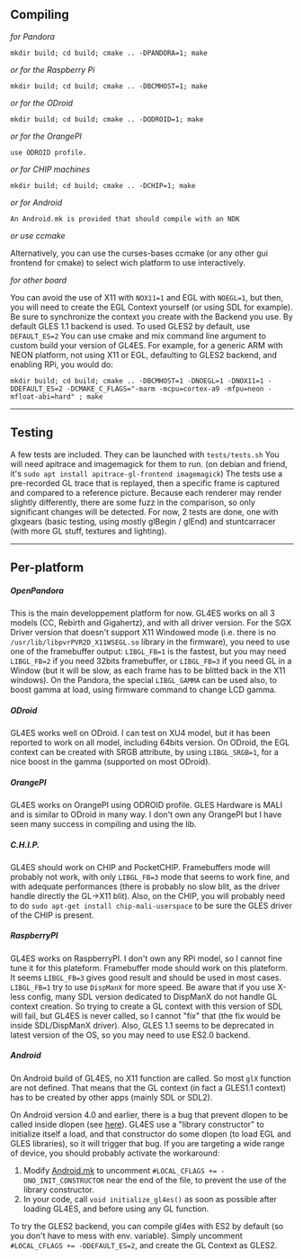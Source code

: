 Compiling
----
*for Pandora*

 `mkdir build; cd build; cmake .. -DPANDORA=1; make`
    
*or for the Raspberry Pi*

 `mkdir build; cd build; cmake .. -DBCMHOST=1; make`

*or for the ODroid*

 `mkdir build; cd build; cmake .. -DODROID=1; make`

*or for the OrangePI*

    use ODROID profile.

*or for CHIP machines*

 `mkdir build; cd build; cmake .. -DCHIP=1; make`

*or for Android*

    An Android.mk is provided that should compile with an NDK

*or use ccmake*

Alternatively, you can use the curses-bases ccmake (or any other gui frontend for cmake) to select wich platform to use interactively.

*for other board*

You can avoid the use of X11 with `NOX11=1` and EGL with `NOEGL=1`, but then, you will need to create the EGL Context yourself (or using SDL for example). Be sure to synchronize the context you create with the Backend you use. By default GLES 1.1 backend is used. To used GLES2 by default, use `DEFAULT_ES=2`
You can use cmake and mix command line argument to custom build your version of GL4ES. For example, for a generic ARM with NEON platform, not using X11 or EGL, defaulting to GLES2 backend, and enabling RPi, you would do:

 `mkdir build; cd build; cmake .. -DBCMHOST=1 -DNOEGL=1 -DNOX11=1 -DDEFAULT_ES=2 -DCMAKE_C_FLAGS="-marm -mcpu=cortex-a9 -mfpu=neon -mfloat-abi=hard" ; make`

----

Testing
----
A few tests are included.
They can be launched with `tests/tests.sh`
You will need apitrace and imagemagick for them to run. (on debian and friend, it's `sudo apt install apitrace-gl-frontend imagemagick`)
The tests use a pre-recorded GL trace that is replayed, then a specific frame is captured and compared to a reference picture.
Because each renderer may render slightly differently, there are some fuzz in the comparison, so only significant changes will be detected.
For now, 2 tests are done, one with glxgears (basic testing, using mostly glBegin / glEnd) and stuntcarracer (with more GL stuff, textures and lighting).

----

Per-platform
----

##### OpenPandora

This is the main developpement platform for now. GL4ES works on all 3 models (CC, Rebirth and Gigahertz), and with all driver version.
For the SGX Driver version that doesn't support X11 Windowed mode (i.e. there is no `/usr/lib/libpvrPVR2D_X11WSEGL.so` library in the firmware), you need to use one of the framebuffer output: `LIBGL_FB=1` is the fastest, but you may need `LIBGL_FB=2` if you need 32bits framebuffer, or `LIBGL_FB=3` if you need GL in a Window (but it will be slow, as each frame has to be blitted back in the X11 windows).
On the Pandora, the special `LIBGL_GAMMA` can be used also, to boost gamma at load, using firmware command to change LCD gamma.

##### ODroid

GL4ES works well on ODroid. I can test on XU4 model, but it has been reported to work on all model, including 64bits version.
On ODroid, the EGL context can be created with SRGB attribute, by using `LIBGL_SRGB=1`, for a nice boost in the gamma (supported on most ODroid).

##### OrangePI
GL4ES works on OrangePI using ODROID profile. GLES Hardware is MALI and is similar to ODroid in many way. I don't own any OrangePI but I have seen many success in compiling and using the lib.

##### C.H.I.P.

GL4ES should work on CHIP and PocketCHIP. Framebuffers mode will probably not work, with only `LIBGL_FB=3` mode that seems to work fine, and with adequate performances (there is probably no slow blit, as the driver handle directly the GL->X11 blit).
Also, on the CHIP, you will probably need to do `sudo apt-get install chip-mali-userspace` to be sure the GLES driver of the CHIP is present.

##### RaspberryPI

GL4ES works on RaspberryPI. I don't own any RPi model, so I cannot fine tune it for this plateform.
Framebuffer mode should work on this plateform. It seems `LIBGL_FB=3` gives good result and should be used in most cases. `LIBGL_FB=1` try to use `DispManX` for more speed. Be aware that if you use X-less config, many SDL version dedicated to DispManX do not handle GL context creation. So trying to create a GL context with this version of SDL will fail, but GL4ES is never called, so I cannot "fix" that (the fix would be inside SDL/DispManX driver). Also, GLES 1.1 seems to be deprecated in latest version of the OS, so you may need to use ES2.0 backend.

##### Android
On Android build of GL4ES, no X11 function are called. So most `glX` function are not defined. That means that the GL context (in fact a GLES1.1 context) has to be created by other apps (mainly SDL or SDL2).

On Android version 4.0 and earlier, there is a bug that prevent dlopen to be called inside dlopen (see [here](http://grokbase.com/t/gg/android-ndk/124bdvscqx/block-with-calling-dlopen-and-dlclose)).
GL4ES use a "library constructor" to initialize itself a load, and that constructor do some dlopen (to load EGL and GLES libraries), so it will trigger that bug.
If you are targeting a wide range of device, you should probably activate the workaround:
1. Modify [Android.mk](Android.mk) to uncomment `#LOCAL_CFLAGS += -DNO_INIT_CONSTRUCTOR` near the end of the file, to prevent the use of the library constructor.
2. In your code, call `void initialize_gl4es()` as soon as possible after loading GL4ES, and before using any GL function.

To try the GLES2 backend, you can compile gl4es with ES2 by default (so you don't have to mess with env. variable). Simply uncomment `#LOCAL_CFLAGS += -DDEFAULT_ES=2`, and create the GL Context as GLES2.
